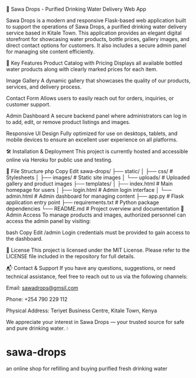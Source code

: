 
🧊 Sawa Drops - Purified Drinking Water Delivery Web App


Sawa Drops is a modern and responsive Flask-based web application built to support the operations of Sawa Drops, a purified drinking water delivery service based in Kitale Town. This application provides an elegant digital storefront for showcasing water products, bottle prices, gallery images, and direct contact options for customers. It also includes a secure admin panel for managing site content efficiently.

🚀 Key Features
Product Catalog with Pricing
Displays all available bottled water products along with clearly marked prices for each item.

Image Gallery
A dynamic gallery that showcases the quality of our products, services, and delivery process.

Contact Form
Allows users to easily reach out for orders, inquiries, or customer support.

Admin Dashboard
A secure backend panel where administrators can log in to add, edit, or remove product listings and images.

Responsive UI Design
Fully optimized for use on desktops, tablets, and mobile devices to ensure an excellent user experience on all platforms.

🛠️ Installation & Deployment
This project is currently hosted and accessible online via Heroku for public use and testing.

🔧 File Structure
php
Copy
Edit
sawa-drops/
├── static/
│   ├── css/                 # Stylesheets
│   ├── images/              # Static site images
│   └── uploads/             # Uploaded gallery and product images
├── templates/
│   ├── index.html           # Main homepage for users
│   ├── login.html           # Admin login interface
│   └── admin.html           # Admin dashboard for managing content
├── app.py                   # Flask application entry point
├── requirements.txt         # Python package dependencies
└── README.md                # Project overview and documentation
🔐 Admin Access
To manage products and images, authorized personnel can access the admin panel by visiting:

bash
Copy
Edit
/admin
Login credentials must be provided to gain access to the dashboard.

📄 License
This project is licensed under the MIT License.
Please refer to the LICENSE file included in the repository for full details.

📬 Contact & Support
If you have any questions, suggestions, or need technical assistance, feel free to reach out to us via the following channels:

Email: sawadrops@gmsil.com

Phone: +254 790 229 112

Physical Address: Teriyet Business Centre, Kitale Town, Kenya

We appreciate your interest in Sawa Drops — your trusted source for safe and pure drinking water. 💧

# sawa-drops
an online shop for refilling and buying purified fresh drinking water
